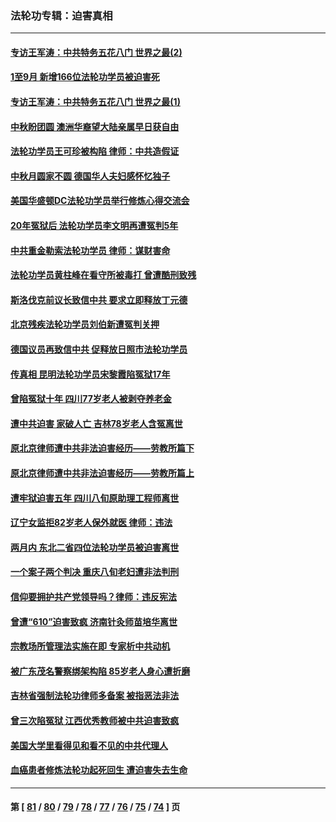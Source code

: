 ### 法轮功专辑：迫害真相
---
#### [专访王军涛：中共特务五花八门 世界之最(2)](../../pages/nf4379/n14086143.md?10050430) 
#### [1至9月 新增166位法轮功学员被迫害死](../../pages/nf4379/n14088146.md?10050430) 
#### [专访王军涛：中共特务五花八门 世界之最(1)](../../pages/nf4379/n14071026.md?10050430) 
#### [中秋盼团圆 澳洲华裔望大陆亲属早日获自由](../../pages/nf4379/n14082087.md?10050430) 
#### [法轮功学员王可珍被构陷 律师：中共造假证](../../pages/nf4379/n14079888.md?10050430) 
#### [中秋月圆家不圆 德国华人夫妇感怀忆独子](../../pages/nf4379/n14081172.md?10050430) 
#### [美国华盛顿DC法轮功学员举行修炼心得交流会](../../pages/nf4379/n14080995.md?10050430) 
#### [20年冤狱后 法轮功学员李文明再遭冤判5年](../../pages/nf4379/n14079447.md?10050430) 
#### [中共重金勒索法轮功学员 律师：谋财害命](../../pages/nf4379/n14079477.md?10050430) 
#### [法轮功学员黄柱峰在看守所被毒打 曾遭酷刑致残](../../pages/nf4379/n14077119.md?10050430) 
#### [斯洛伐克前议长致信中共 要求立即释放丁元德](../../pages/nf4379/n14074619.md?10050430) 
#### [北京残疾法轮功学员刘伯新遭冤判关押](../../pages/nf4379/n14069619.md?10050430) 
#### [德国议员再致信中共 促释放日照市法轮功学员](../../pages/nf4379/n14069901.md?10050430) 
#### [传真相 昆明法轮功学员宋黎霞陷冤狱17年](../../pages/nf4379/n14069020.md?10050430) 
#### [曾陷冤狱十年 四川77岁老人被剥夺养老金](../../pages/nf4379/n14068260.md?10050430) 
#### [遭中共迫害 家破人亡 吉林78岁老人含冤离世](../../pages/nf4379/n14066833.md?10050430) 
#### [原北京律师遭中共非法迫害经历——劳教所篇下](../../pages/nf4379/n14066403.md?10050430) 
#### [原北京律师遭中共非法迫害经历——劳教所篇上](../../pages/nf4379/n14057045.md?10050430) 
#### [遭牢狱迫害五年 四川八旬原助理工程师离世](../../pages/nf4379/n14066297.md?10050430) 
#### [辽宁女监拒82岁老人保外就医 律师：违法](../../pages/nf4379/n14065881.md?10050430) 
#### [两月内 东北二省四位法轮功学员被迫害离世](../../pages/nf4379/n14063270.md?10050430) 
#### [一个案子两个判决 重庆八旬老妇遭非法判刑](../../pages/nf4379/n14063531.md?10050430) 
#### [信仰要拥护共产党领导吗？律师：违反宪法](../../pages/nf4379/n14061325.md?10050430) 
#### [曾遭“610”迫害致疯 济南针灸师苗培华离世](../../pages/nf4379/n14060519.md?10050430) 
#### [宗教场所管理法实施在即 专家析中共动机](../../pages/nf4379/n14061242.md?10050430) 
#### [被广东茂名警察绑架构陷 85岁老人身心遭折磨](../../pages/nf4379/n14059718.md?10050430) 
#### [吉林省强制法轮功律师多备案 被指恶法非法](../../pages/nf4379/n14059091.md?10050430) 
#### [曾三次陷冤狱 江西优秀教师被中共迫害致疯](../../pages/nf4379/n14058953.md?10050430) 
#### [美国大学里看得见和看不见的中共代理人](../../pages/nf4379/n14058369.md?10050430) 
#### [血癌患者修炼法轮功起死回生 遭迫害失去生命](../../pages/nf4379/n14056761.md?10050430) 

---
#### 第 [ [81](./81.md?10050430) / [80](./80.md?10050430) / [79](./79.md?10050430) / [78](./78.md?10050430) / [77](./77.md?10050430) / [76](./76.md?10050430) / [75](./75.md?10050430) / [74](./74.md?10050430) ] 页
